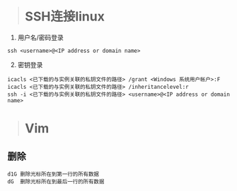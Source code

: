 > # SSH连接linux

1. 用户名/密码登录

`ssh <username>@<IP address or domain name>`

2. 密钥登录

```
icacls <已下载的与实例关联的私钥文件的路径> /grant <Windows 系统用户帐户>:F
icacls <已下载的与实例关联的私钥文件的路径> /inheritancelevel:r
ssh -i <已下载的与实例关联的私钥文件的路径> <username>@<IP address or domain name>

```
> # Vim
## 删除
```
d1G	删除光标所在到第一行的所有数据
dG	删除光标所在到最后一行的所有数据
```